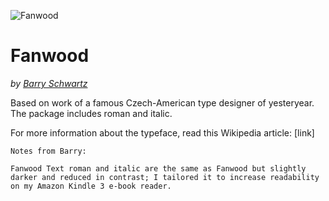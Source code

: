 ![Fanwood](https://github.com/theleagueof/fanwood/raw/master/images/fanwood-1.jpeg)

Fanwood
========
_by [Barry Schwartz](http://www.crudfactory.com)_

Based on work of a famous Czech-American type designer of yesteryear. The package includes roman and italic.

For more information about the typeface, read this Wikipedia article: [link]

    Notes from Barry:
    
    Fanwood Text roman and italic are the same as Fanwood but slightly darker and reduced in contrast; I tailored it to increase readability on my Amazon Kindle 3 e-book reader.
